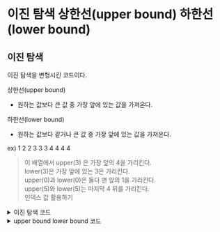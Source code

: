 # 이진 탐색 상한선(upper bound) 하한선 (lower bound)

## 이진 탐색

이진 탐색을 변형시킨 코드이다.

상한선(upper bound)
- 원하는 값보다 큰 값 중 가장 앞에 있는 값을 가져온다.

하한선(lower bound)
- 원하는 값보다 같거나 큰 값 중 가장 앞에 있는 값을 가져온다.

ex) 1 2 2 3 3 3 4 4 4 4

>이 배열에서 upper(3) 은 가장 앞의 4을 가리킨다. <br/>
lower(3)은 가장 앞에 있는 3은 가리킨다. <br/>
upper(0)과 lower(0)은 둘다 맨 앞의 1을 가리킨다. <br/>
upper(5)와 lower(5)는 마지막 4 뒤를 가리킨다. <br/>
인덱스 값 활용하기

<details>
<summary>이진 탐색 코드</summary>

```C
int BSearch(int ar[], int len, int target)
{
	int first=0;   // 탐색 대상의 시작 인덱스 값
	int last=len-1;   // 탐색 대상의 마지막 인덱스 값
	int mid; 

	while(first<=last)
	{
		mid = (first+last) / 2;   // 탐색 대상의 중앙을 찾는다. 

		if(target == ar[mid]) return mid;
		if(target<ar[mid]) last = mid-1;
		else first = mid+1;
		
	}
	return -1;   // 찾지 못했을 때 반환되는 값 -1
} 
```
</details>

<details>
<summary>upper bound lower bound 코드</summary>

```C
int upper_bound(int arr[], int left, int right, int target) {
	int mid;
	while (left < right) {
		mid = (left + right) / 2;
		if (arr[mid] <= target) left = mid + 1;
		else right = mid;
	}
	return right;
}

int lower_bound(int arr[], int left, int right, int target) {
	int mid;
	while (left < right) {
		mid = (left + right) / 2;
		if (arr[mid] < target) left = mid + 1;
		else right = mid;
	}
	return right;
}
```
</details>